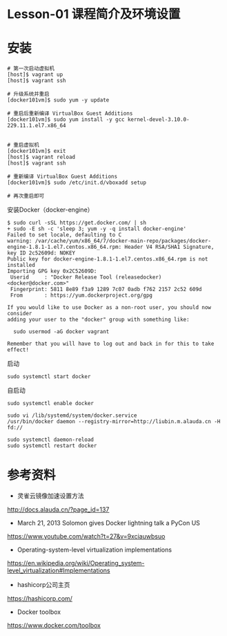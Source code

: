 # Lesson-01 课程简介及环境设置

# 安装

```
# 第一次启动虚拟机
[host]$ vagrant up
[host]$ vagrant ssh

# 升级系统并重启
[docker101vm]$ sudo yum -y update

# 重启后重新编译 VirtualBox Guest Additions
[docker101vm]$ sudo yum install -y gcc kernel-devel-3.10.0-229.11.1.el7.x86_64


# 重启虚拟机
[docker101vm]$ exit
[host]$ vagrant reload
[host]$ vagrant ssh

# 重新编译 VirtualBox Guest Additions
[docker101vm]$ sudo /etc/init.d/vboxadd setup

# 再次重启即可
```

安装Docker（docker-engine）

```
$ sudo curl -sSL https://get.docker.com/ | sh
+ sudo -E sh -c 'sleep 3; yum -y -q install docker-engine'
Failed to set locale, defaulting to C
warning: /var/cache/yum/x86_64/7/docker-main-repo/packages/docker-engine-1.8.1-1.el7.centos.x86_64.rpm: Header V4 RSA/SHA1 Signature, key ID 2c52609d: NOKEY
Public key for docker-engine-1.8.1-1.el7.centos.x86_64.rpm is not installed
Importing GPG key 0x2C52609D:
 Userid     : "Docker Release Tool (releasedocker) <docker@docker.com>"
 Fingerprint: 5811 8e89 f3a9 1289 7c07 0adb f762 2157 2c52 609d
 From       : https://yum.dockerproject.org/gpg

If you would like to use Docker as a non-root user, you should now consider
adding your user to the "docker" group with something like:

  sudo usermod -aG docker vagrant

Remember that you will have to log out and back in for this to take effect!

```

启动
```
sudo systemctl start docker
```

自启动
```
sudo systemctl enable docker
```


```
sudo vi /lib/systemd/system/docker.service
/usr/bin/docker daemon --registry-mirror=http://liubin.m.alauda.cn -H fd://

sudo systemctl daemon-reload
sudo systemctl restart docker
```

# 参考资料

- 灵雀云镜像加速设置方法

http://docs.alauda.cn/?page_id=137

- March 21, 2013 Solomon gives Docker lightning talk a PyCon US

https://www.youtube.com/watch?t=27&v=9xciauwbsuo

- Operating-system-level virtualization implementations

https://en.wikipedia.org/wiki/Operating_system-level_virtualization#Implementations

- hashicorp公司主页

https://hashicorp.com/

- Docker toolbox

https://www.docker.com/toolbox




